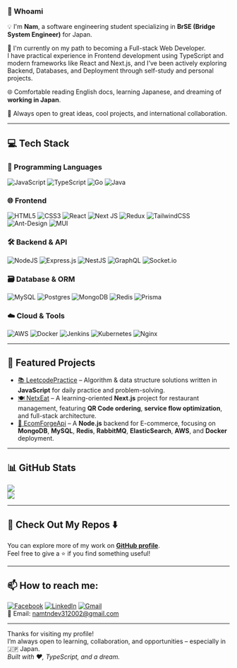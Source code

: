 ### 👋 Whoami

💡 I'm **Nam**, a software engineering student specializing in **BrSE (Bridge System Engineer)** for Japan.  

🎯 I'm currently on my path to becoming a Full-stack Web Developer.  
I have practical experience in Frontend development using TypeScript and modern frameworks like React and Next.js, and I’ve been actively exploring Backend, Databases, and Deployment through self-study and personal projects.

🌐 Comfortable reading English docs, learning Japanese, and dreaming of **working in Japan**.  

📌 Always open to great ideas, cool projects, and international collaboration.

---

## 💻 Tech Stack

### 🧠 Programming Languages
![JavaScript](https://img.shields.io/badge/javascript-%23323330.svg?style=flat&logo=javascript&logoColor=%23F7DF1E)
![TypeScript](https://img.shields.io/badge/typescript-%23007ACC.svg?style=flat&logo=typescript&logoColor=white)
![Go](https://img.shields.io/badge/go-%2300ADD8.svg?style=flat&logo=go&logoColor=white)
![Java](https://img.shields.io/badge/java-%23ED8B00.svg?style=flat&logo=openjdk&logoColor=white)

### 🌐 Frontend
![HTML5](https://img.shields.io/badge/html5-%23E34F26.svg?style=flat&logo=html5&logoColor=white)
![CSS3](https://img.shields.io/badge/css3-%231572B6.svg?style=flat&logo=css3&logoColor=white)
![React](https://img.shields.io/badge/React-20232A?style=flat&logo=react&logoColor=61DAFB)
![Next JS](https://img.shields.io/badge/Next-black?style=flat&logo=next.js&logoColor=white)
![Redux](https://img.shields.io/badge/redux-%23593d88.svg?style=flat&logo=redux&logoColor=white)
![TailwindCSS](https://img.shields.io/badge/tailwindcss-%2338B2AC.svg?style=flat&logo=tailwind-css&logoColor=white)
![Ant-Design](https://img.shields.io/badge/-AntDesign-%230170FE?style=flat&logo=ant-design&logoColor=white)
![MUI](https://img.shields.io/badge/MUI-%230081CB.svg?style=flat&logo=mui&logoColor=white)

### 🛠 Backend & API
![NodeJS](https://img.shields.io/badge/Node.js-339933?style=flat&logo=node.js&logoColor=white)
![Express.js](https://img.shields.io/badge/express.js-%23404d59.svg?style=flat&logo=express&logoColor=%2361DAFB)
![NestJS](https://img.shields.io/badge/nestjs-%23E0234E.svg?style=flat&logo=nestjs&logoColor=white)
![GraphQL](https://img.shields.io/badge/-GraphQL-E10098?style=flat&logo=graphql&logoColor=white)
![Socket.io](https://img.shields.io/badge/Socket.io-black?style=flat&logo=socket.io&badgeColor=010101)

### 🗃️ Database & ORM
![MySQL](https://img.shields.io/badge/mysql-4479A1.svg?style=flat&logo=mysql&logoColor=white)
![Postgres](https://img.shields.io/badge/postgres-%23316192.svg?style=flat&logo=postgresql&logoColor=white)
![MongoDB](https://img.shields.io/badge/MongoDB-%234ea94b.svg?style=flat&logo=mongodb&logoColor=white)
![Redis](https://img.shields.io/badge/redis-%23DC382D.svg?style=flat&logo=redis&logoColor=white)
![Prisma](https://img.shields.io/badge/Prisma-3982CE?style=flat&logo=Prisma&logoColor=white)

### ☁️ Cloud & Tools
![AWS](https://img.shields.io/badge/aws-%23FF9900.svg?style=flat&logo=amazon-aws&logoColor=white)
![Docker](https://img.shields.io/badge/docker-%230db7ed.svg?style=flat&logo=docker&logoColor=white)
![Jenkins](https://img.shields.io/badge/jenkins-%23D24939.svg?style=flat&logo=jenkins&logoColor=white)
![Kubernetes](https://img.shields.io/badge/kubernetes-%23326CE5.svg?style=flat&logo=kubernetes&logoColor=white)
![Nginx](https://img.shields.io/badge/nginx-%23009639.svg?style=flat&logo=nginx&logoColor=white)

---

## 🚀 Featured Projects

- [📚 LeetcodePractice](https://github.com/NamTNDEV/leetcode-practice) – Algorithm & data structure solutions written in **JavaScript** for daily practice and problem-solving.
- [🍽️ NetxEat](https://github.com/NamTNDEV/netxeat) – A learning-oriented **Next.js** project for restaurant management, featuring **QR Code ordering**, **service flow optimization**, and full-stack architecture.
- [🛒 EcomForgeApi](https://github.com/NamTNDEV/ecom-forge-api) – A **Node.js** backend for E-commerce, focusing on **MongoDB**, **MySQL**, **Redis**, **RabbitMQ**, **ElasticSearch**, **AWS**, and **Docker** deployment.

---

## 📊 GitHub Stats

![](https://nirzak-streak-stats.vercel.app/?user=NamTNDEV&theme=dark&hide_border=false)  
![](https://github-readme-stats.vercel.app/api/top-langs/?username=NamTNDEV&theme=dark&hide_border=false&include_all_commits=false&count_private=false&layout=compact)

---

## 📁 Check Out My Repos ⬇️

You can explore more of my work on [**GitHub profile**](https://github.com/NamTNDEV).  
Feel free to give a ⭐ if you find something useful!

---

## 📫 How to reach me:

[![Facebook](https://img.shields.io/badge/Facebook-%231877F2.svg?logo=Facebook&logoColor=white)](https://facebook.com/namtn312002) 
[![LinkedIn](https://img.shields.io/badge/LinkedIn-%230077B5.svg?logo=linkedin&logoColor=white)](https://linkedin.com/in/namtndev) 
[![Gmail](https://img.shields.io/badge/Gmail-D14836?logo=gmail&logoColor=white)](mailto:namtndev312002@gmail.com)  
📧 Email: namtndev312002@gmail.com

---

Thanks for visiting my profile!  
I’m always open to learning, collaboration, and opportunities – especially in 🇯🇵 Japan.  
*Built with ❤️, TypeScript, and a dream.*

<!-- 👨‍💻 Proudly built with GPRM (https://gprm.itsvg.in) -->
